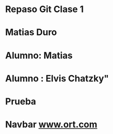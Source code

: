 # Repaso Git Clase 1

# Matias Duro

# Alumno: Matias

# Alumno : Elvis Chatzky"

# Prueba

# Navbar www.ort.com



